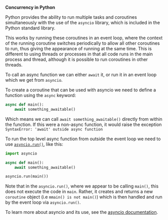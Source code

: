 **Concurrency in Python**

Python provides the ability to run multiple tasks and coroutines simultaneously with the use of the `asyncio` library, which is included in the Python standard library.

This works by running these coroutines in an event loop, where the context of the running coroutine switches periodically to allow all other coroutines to run, thus giving the appearance of running at the same time. This is different to using threads or processes in that all code runs in the main process and thread, although it is possible to run coroutines in other threads.

To call an async function we can either `await` it, or run it in an event loop which we get from `asyncio`.

To create a coroutine that can be used with asyncio we need to define a function using the `async` keyword:
```py
async def main():
    await something_awaitable()
```
Which means we can call `await something_awaitable()` directly from within the function. If this were a non-async function, it would raise the exception `SyntaxError: 'await' outside async function`

To run the top level async function from outside the event loop we need to use [`asyncio.run()`](https://docs.python.org/3/library/asyncio-task.html#asyncio.run), like this:
```py
import asyncio

async def main():
    await something_awaitable()

asyncio.run(main())
```
Note that in the `asyncio.run()`, where we appear to be calling `main()`, this does not execute the code in `main`. Rather, it creates and returns a new `coroutine` object (i.e `mmain() is not main()`) which is then handled and run by the event loop via `asyncio.run()`.

To learn more about asyncio and its use, see the [asyncio documentation](https://docs.python.org/3/library/asyncio.html).
